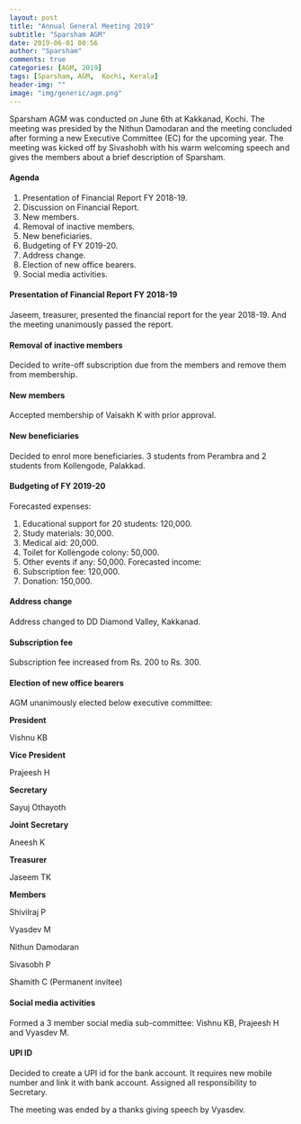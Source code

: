 ```yaml
---
layout: post
title: "Annual General Meeting 2019"
subtitle: "Sparsham AGM"
date: 2019-06-01 00:56
author: "Sparsham"
comments: true
categories: [AGM, 2019]
tags: [Sparsham, AGM,  Kochi, Kerala]
header-img: ""
image: "img/generic/agm.png"
---
```


Sparsham AGM was conducted on June 6th at Kakkanad, Kochi. The meeting was presided by the Nithun Damodaran
and the meeting concluded after forming a new Executive Committee (EC) for the upcoming year. 
The meeting was kicked off by Sivashobh with his warm welcoming speech and gives the members about a brief description
of Sparsham. 

#### Agenda ####
1. Presentation of Financial Report FY 2018-19.    
2. Discussion on Financial Report.
3. New members.
4. Removal of inactive members.
5. New beneficiaries.
6. Budgeting of FY 2019-20.
7. Address change.
8. Election of new office bearers.
9. Social media activities.

#### Presentation of Financial Report FY 2018-19 ####
Jaseem, treasurer, presented the financial report for the year 2018-19. And the meeting unanimously passed the report.

#### Removal of inactive members ####
Decided to write-off subscription due from the members and remove them from membership.

#### New members ####
Accepted membership of Vaisakh K with prior approval.

#### New beneficiaries ####
Decided to enrol more beneficiaries. 3 students from Perambra and 2 students from Kollengode, Palakkad.

#### Budgeting of FY 2019-20 ####
Forecasted expenses:
1. Educational support for 20 students: 120,000.
2. Study materials: 30,000.
3. Medical aid: 20,000.
4. Toilet for Kollengode colony: 50,000.
5. Other events if any: 50,000.
Forecasted income:
1. Subscription fee: 120,000.
2. Donation: 150,000.

#### Address change ####
Address changed to DD Diamond Valley, Kakkanad.

#### Subscription fee ####
Subscription fee increased from Rs. 200 to Rs. 300.

#### Election of new office bearers ####
AGM unanimously elected below executive committee:

**President**

Vishnu KB

**Vice President**

Prajeesh H

**Secretary**

Sayuj Othayoth

**Joint Secretary**

Aneesh K

**Treasurer**

Jaseem TK

**Members**

Shivilraj P

Vyasdev M

Nithun Damodaran

Sivasobh P

Shamith C (Permanent invitee)

#### Social media activities ####
Formed a 3 member social media sub-committee: Vishnu KB, Prajeesh H and Vyasdev M.

#### UPI ID ####
Decided to create a UPI id for the bank account. It requires new mobile number and link it with bank account. 
Assigned all responsibility to Secretary.

The meeting was ended by a thanks giving speech by Vyasdev.
